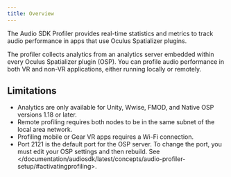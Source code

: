 ```yaml
---
title: Overview
---
```


The Audio SDK Profiler provides real-time statistics and metrics to track audio performance in apps that use Oculus Spatializer plugins.

The profiler collects analytics from an analytics server embedded within every Oculus Spatializer plugin (OSP). You can profile audio performance in both VR and non-VR applications, either running locally or remotely.

## Limitations

* Analytics are only available for Unity, Wwise, FMOD, and Native OSP versions 1.18 or later. 
* Remote profiling requires both nodes to be in the same subnet of the local area network.
* Profiling mobile or Gear VR apps requires a Wi-Fi connection.
* Port 2121 is the default port for the OSP server. To change the port, you must edit your OSP settings and then rebuild. See &lt;/documentation/audiosdk/latest/concepts/audio-profiler-setup/#activatingprofiling&gt;.

